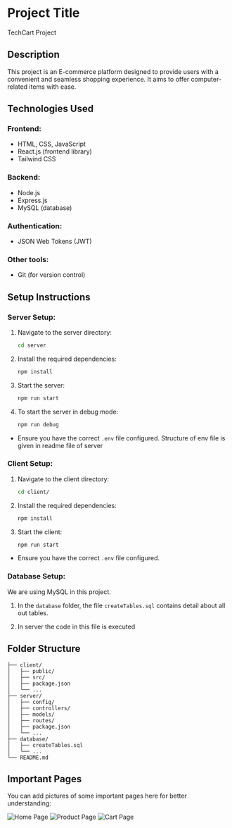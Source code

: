 # Project Title

TechCart Project

## Description

This project is an E-commerce platform designed to provide users with a convenient and seamless shopping experience. It aims to offer computer-related items with ease.

## Technologies Used

### Frontend:

- HTML, CSS, JavaScript
- React.js (frontend library)
- Tailwind CSS

### Backend:

- Node.js
- Express.js
- MySQL (database)

### Authentication:

- JSON Web Tokens (JWT)

### Other tools:

- Git (for version control)

## Setup Instructions

### Server Setup:

1. Navigate to the server directory:

   ```sh
   cd server
   ```

2. Install the required dependencies:

   ```sh
   npm install
   ```

3. Start the server:

   ```sh
   npm run start
   ```

4. To start the server in debug mode:
   ```sh
   npm run debug
   ```

- Ensure you have the correct `.env` file configured. Structure of env file is given in readme file of server

### Client Setup:

1. Navigate to the client directory:

   ```sh
   cd client/
   ```

2. Install the required dependencies:

   ```sh
   npm install
   ```

3. Start the client:
   ```sh
   npm run start
   ```

- Ensure you have the correct `.env` file configured.

### Database Setup:

We are using MySQL in this project.

1. In the `database` folder, the file `createTables.sql` contains detail about all out tables.

2. In server the code in this file is executed

## Folder Structure

```
├── client/
│   ├── public/
│   ├── src/
│   ├── package.json
│   └── ...
├── server/
│   ├── config/
│   ├── controllers/
│   ├── models/
│   ├── routes/
│   ├── package.json
│   └── ...
├── database/
│   ├── createTables.sql
│   └── ...
└── README.md
```

## Important Pages

You can add pictures of some important pages here for better understanding:

![Home Page](path/to/homepage.png)
![Product Page](path/to/productpage.png)
![Cart Page](path/to/cartpage.png)
